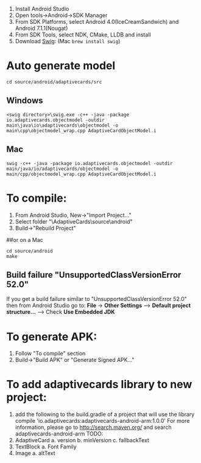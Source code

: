 1. Install Android Studio
2. Open tools->Android->SDK Manager
3. From SDK Platforms, select Android 4.0(IceCreamSandwich) and Android 7.1.1(Nougat)
4. From SDK Tools, select NDK, CMake, LLDB and install
5. Download [Swig](http://www.swig.org): (Mac `brew install swig`)

# Auto generate model

`cd source/android/adaptivecards/src`

## Windows

```console
<swig directory>\swig.exe -c++ -java -package io.adaptivecards.objectmodel -outdir main\java\io\adaptivecards\objectmodel -o main\cpp\objectmodel_wrap.cpp AdaptiveCardObjectModel.i
```

## Mac

```console
swig -c++ -java -package io.adaptivecards.objectmodel -outdir main/java/io/adaptivecards/objectmodel -o main/cpp/objectmodel_wrap.cpp AdaptiveCardObjectModel.i
```

# To compile:
1. From Android Studio, New->"Import Project..."
2. Select folder "<github directory>\AdaptiveCards\source\android"
3. Build->"Rebuild Project"

##or on a Mac
 ```console
 cd source/android
 make
 ```

## Build failure "UnsupportedClassVersionError 52.0"

If you get a build failure similar to "UnsupportedClassVersionError 52.0" then from Android Studio go to: **File** -> **Other Settings** --> **Default project structure...** --> Check **Use Embedded JDK**


# To generate APK:
1. Follow "To compile" section
2. Build->"Build APK" or "Generate Signed APK..."

# To add adaptivecards library to new project:
1. add the following to the build.gradle of a project that will use the library
    compile 'io.adaptivecards:adaptivecards-android-arm:1.0.0'
For more information, please go to http://search.maven.org/ and search adaptivecards-android-arm
TODO:
1. AdaptiveCard
    a. version
    b. minVersion
    c. fallbackText
3. TextBlock
    a. Font Family
4. Image
    a. altText

